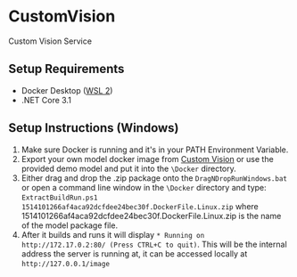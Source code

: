 # CustomVision
Custom Vision Service

## Setup Requirements

* Docker Desktop ([WSL 2](https://docs.docker.com/desktop/windows/wsl/))
* .NET Core 3.1

## Setup Instructions (Windows)

1. Make sure Docker is running and it's in your PATH Environment Variable.
2. Export your own model docker image from [Custom Vision](https://www.customvision.ai/) or use the provided demo model and put it into the `\Docker` directory.
3. Either drag and drop the .zip package onto the `DragNDropRunWindows.bat` or open a command line window in the `\Docker` directory and type: `ExtractBuildRun.ps1 1514101266af4aca92dcfdee24bec30f.DockerFile.Linux.zip` where 1514101266af4aca92dcfdee24bec30f.DockerFile.Linux.zip is the name of the model package file.
4. After it builds and runs it will display `* Running on http://172.17.0.2:80/ (Press CTRL+C to quit)`. This will be the internal address the server is running at, it can be accessed locally at `http://127.0.0.1/image`
